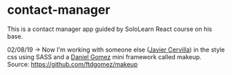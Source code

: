 # contact-manager

This is a contact manager app guided by SoloLearn React course on his base.


02/08/19 -> Now I'm working with someone else (<a href=https://github.com/JavierCervilla>Javier Cervilla</a>) in the style css using SASS and a <a href=https://github.com/ftdgomez>Daniel Gomez</a> mini framework called makeup. Source: https://github.com/ftdgomez/makeup

